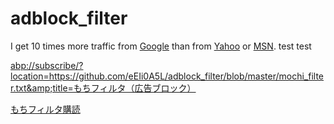 # adblock_filter

I get 10 times more traffic from [Google][] than from
[Yahoo][] or [MSN][].
test
test

[google]: http://google.com/        "Google"
[yahoo]:  http://search.yahoo.com/  "Yahoo Search"
[msn]:    http://search.msn.com/    "MSN Search"


<abp://subscribe/?location=https://github.com/eEIi0A5L/adblock_filter/blob/master/mochi_filter.txt&amp;title=もちフィルタ（広告ブロック）>


[もちフィルタ購読](abp://subscribe/?location=https://github.com/eEIi0A5L/adblock_filter/blob/master/mochi_filter.txt&amp;title=もちフィルタ（広告ブロック） "もちフィルタ")
